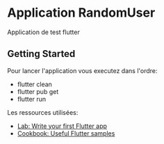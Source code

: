 # Application RandomUser

Application de test flutter 

## Getting Started

Pour lancer l'application vous executez dans  l'ordre:


- flutter clean 
- flutter pub get
- flutter run


Les ressources utilisées:

- [Lab: Write your first Flutter app](https://docs.flutter.dev/get-started/codelab)
- [Cookbook: Useful Flutter samples](https://docs.flutter.dev/cookbook)

